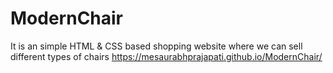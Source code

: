 # ModernChair
It is an simple HTML &amp; CSS based shopping website where we can sell different types of chairs
https://mesaurabhprajapati.github.io/ModernChair/
